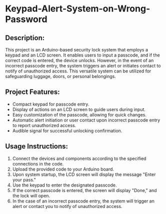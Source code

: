 # Keypad-Alert-System-on-Wrong-Password

## Description:
This project is an Arduino-based security lock system that employs a keypad and an LCD screen. It enables users to input a passcode, and if the correct code is entered, the device unlocks. However, in the event of an incorrect passcode entry, the system triggers an alert or initiates contact to notify of unauthorized access. This versatile system can be utilized for safeguarding luggage, doors, or personal belongings.

## Project Features:

- Compact keypad for passcode entry.
- Display of actions on an LCD screen to guide users during input.
- Easy customization of the passcode, allowing for quick changes.
- Automatic alert initiation or user contact upon incorrect passcode entry to report unauthorized access.
- Audible signal for successful unlocking confirmation.

## Usage Instructions:

1. Connect the devices and components according to the specified connections in the code.
2. Upload the provided code to your Arduino board.
3. Upon system startup, the LCD screen will display the message "Enter your pass."
4. Use the keypad to enter the designated passcode.
5. If the correct passcode is entered, the screen will display "Done," and the lock will open.
6. In the case of an incorrect passcode entry, the system will trigger an alert or contact you to notify of unauthorized access.
